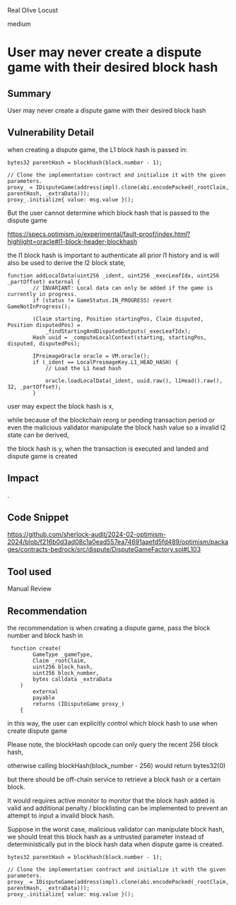 Real Olive Locust

medium

# User may never create a dispute game with their desired block hash

## Summary

User may never create a dispute game with their desired block hash

## Vulnerability Detail

when creating a dispute game, the L1 block hash is passed in:

```solidity
bytes32 parentHash = blockhash(block.number - 1);

// Clone the implementation contract and initialize it with the given parameters.
proxy_ = IDisputeGame(address(impl).clone(abi.encodePacked(_rootClaim, parentHash, _extraData)));
proxy_.initialize{ value: msg.value }();
```

But the user cannot determine which block hash that is passed to the dispute game

https://specs.optimism.io/experimental/fault-proof/index.html?highlight=oracle#l1-block-header-blockhash

the l1 block hash is important to authenticate all prior l1 history and is will also be used to derive the l2 block state,

```solidity
function addLocalData(uint256 _ident, uint256 _execLeafIdx, uint256 _partOffset) external {
        // INVARIANT: Local data can only be added if the game is currently in progress.
        if (status != GameStatus.IN_PROGRESS) revert GameNotInProgress();

        (Claim starting, Position startingPos, Claim disputed, Position disputedPos) =
            _findStartingAndDisputedOutputs(_execLeafIdx);
        Hash uuid = _computeLocalContext(starting, startingPos, disputed, disputedPos);

        IPreimageOracle oracle = VM.oracle();
        if (_ident == LocalPreimageKey.L1_HEAD_HASH) {
            // Load the L1 head hash
            
            oracle.loadLocalData(_ident, uuid.raw(), l1Head().raw(), 32, _partOffset);
        }
```

user may expect the block hash is x, 

while because of the blockchain reorg or pending transaction period or even the malicious validator manipulate the block hash value so a invalid l2 state can be derived,

the block hash is y, when the transaction is executed and landed and dispute game is created

## Impact

.

## Code Snippet

https://github.com/sherlock-audit/2024-02-optimism-2024/blob/f216b0d3ad08c1a0ead557ea74691aaefd5fd489/optimism/packages/contracts-bedrock/src/dispute/DisputeGameFactory.sol#L103

## Tool used

Manual Review

## Recommendation

the recommendation is when creating a dispute game, pass the block number and block hash in 

```solidity
 function create(
        GameType _gameType,
        Claim _rootClaim,
        uint256 block_hash,
        uint256 block_number,
        bytes calldata _extraData
    )
        external
        payable
        returns (IDisputeGame proxy_)
    {
```

in this way, the user can explicitly control which block hash to use when create dispute game

Please note, the blockHash opcode can only query the recent 256 block hash,

otherwise calling blockHash(block_number - 256) would return bytes32(0)

but there should be off-chain service to retrieve a block hash or a certain block.

It would requires active monitor to monitor that the block hash added is valid and additional penalty / blocklisting can be implemented to prevent an attempt to input a invalid block hash.

Suppose in the worst case, malicious validator can manipulate block hash, we should treat this block hash as a untrusted parameter instead of deterministically put in the block hash data when dispute game is created.

```solidity
bytes32 parentHash = blockhash(block.number - 1);

// Clone the implementation contract and initialize it with the given parameters.
proxy_ = IDisputeGame(address(impl).clone(abi.encodePacked(_rootClaim, parentHash, _extraData)));
proxy_.initialize{ value: msg.value }();
```

